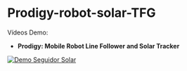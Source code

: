 # Prodigy-robot-solar-TFG

Vídeos Demo:

- **Prodigy: Mobile Robot Line Follower and Solar Tracker**  

[![Demo Seguidor Solar](https://img.youtube.com/vi/lnnwNRe73Ek/0.jpg)](https://youtu.be/lnnwNRe73Ek)
